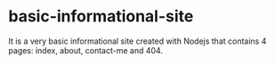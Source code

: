 # basic-informational-site
It is a very basic informational site created with Nodejs that contains 4 pages: index, about, contact-me and 404.
